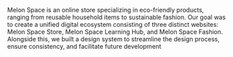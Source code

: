 Melon Space is an online store specializing in eco-friendly products, ranging from reusable household items to sustainable fashion. Our goal was to create a unified digital ecosystem consisting of three distinct websites: Melon Space Store, Melon Space Learning Hub, and Melon Space Fashion. Alongside this, we built a design system to streamline the design process, ensure consistency, and facilitate future development

